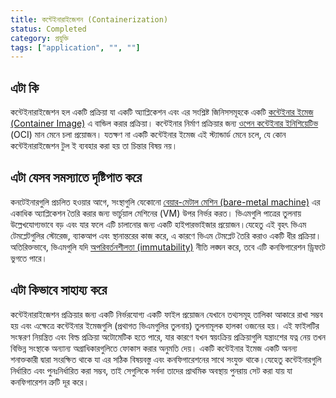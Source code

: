 ```yaml
---
title: কন্টেইনারাইজেশন (Containerization)
status: Completed
category: প্রযুক্তি
tags: ["application", "", ""]
---
```


## এটা কি

কন্টেইনারাইজেশন হল একটি প্রক্রিয়া যা একটি অ্যাপ্লিকেশন এবং এর সংশ্লিষ্ট জিনিসসমূহকে একটি [কন্টেইনার ইমেজ (Container Image)](/bn/container-image/) এ বান্ডিল করার প্রক্রিয়া। কন্টেইনার নির্মাণ প্রক্রিয়ার জন্য [ওপেন কন্টেইনার ইনিশিয়েটিভ](https://opencontainers.org) (OCI) মান মেনে চলা প্রয়োজন। যতক্ষণ না একটি কন্টেইনার ইমেজ  এই স্ট্যান্ডার্ড মেনে চলে, যে কোন কন্টেইনারাইজেশন টুল ই ব্যবহার করা হয় তা চিন্তার বিষয় নয়।

## এটা যেসব সমস্যাতে দৃষ্টিপাত করে

কনটেইনারগুলি প্রচলিত হওয়ার আগে, সংস্থাগুলি যেকোনো  [বেয়ার-মেটাল মেশিন (bare-metal machine)](/bn/bare_metal_machine/) এর একাধিক অ্যাপ্লিকেশন তৈরি করার জন্য ভার্চুয়াল মেশিনের (VM) উপর নির্ভর করত। ভিএমগুলি পাত্রের তুলনায় উল্লেখযোগ্যভাবে  বড় এবং যার ফলে এটি চালানোর জন্য একটি হাইপারভাইজার প্রয়োজন।যেহেতু এই বৃহৎ ভিএম টেমপ্লেটগুলির স্টোরেজ, ব্যাকআপ এবং স্থানান্তরের কাজ করে, এ কারণে ভিএম টেমপ্লেট তৈরি করাও একটি ধীর প্রক্রিয়া। অতিরিক্তভাবে, ভিএমগুলি যদি  [অপরিবর্তনশীলতা (immutability)](/bn/immutable-infrastructure//) নীতি লঙ্ঘন করে, তবে এটি কনফিগারেশন ড্রিফটে ভুগতে পারে। 

## এটা কিভাবে সাহায্য করে

কন্টেইনারাইজেশন প্রক্রিয়ার জন্য একটি নির্ভরযোগ্য একটি ফাইল প্রয়োজন যেখানে তথ্যসমূহ তালিকা আকারে রাখা সম্ভব হয় এবং এক্ষেত্রে কন্টেইনার ইমেজগুলি (প্রথাগত ভিএমগুলির তুলনায়) তুলনামূলক হালকা ওজনের হয়। এই ফাইলটির সংস্করণ নিয়ন্ত্রিত এবং বিল্ড প্রক্রিয়া অটোমেটিক হতে পারে, যার কারণে যখন স্বয়ংক্রিয় প্রক্রিয়াগুলি যন্ত্রাংশের যত্ন নেয় তখন বিভিন্ন সংস্থাকে অন্যান্য অগ্রাধিকারগুলিতে ফোকাস করার অনুমতি দেয়। একটি কন্টেইনার ইমেজ একটি অনন্য শনাক্তকারী দ্বারা সংরক্ষিত থাকে যা এর সঠিক বিষয়বস্তু এবং কনফিগারেশনের সাথে সংযুক্ত থাকে।যেহেতু কন্টেইনারগুলি নির্ধারিত এবং পুনঃনির্ধারিত করা সম্ভব, তাই সেগুলিকে সর্বদা তাদের প্রাথমিক অবস্থায় পুনরায় সেট করা যায় যা কনফিগারেশন ত্রুটি দূর করে।
 
